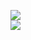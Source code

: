 [![](https://img.shields.io/badge/Made%20With-Github%20Spray-lightgrey.svg?style=for-the-badge&logo=github)](https://github.com/Annihil/github-spray#20407)  
[![](https://i.imgur.com/2DrTn0Z.gif)](https://github.com/Annihil/github-spray)